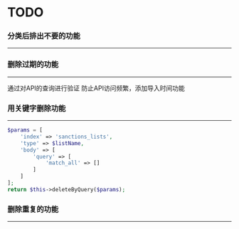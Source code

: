 # TODO

### 分类后排出不要的功能
----



### 删除过期的功能 
----
通过对API的查询进行验证 
防止API访问频繁，添加导入时间功能




### 用关键字删除功能 
----
```php
$params = [
    'index' => 'sanctions_lists',
    'type' => $listName,
    'body' => [
        'query' => [
            'match_all' => []
        ]
    ]
];
return $this->deleteByQuery($params);
```




### 删除重复的功能
----



